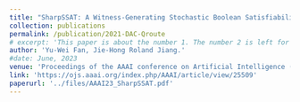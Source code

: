 ```yaml
---
title: "SharpSSAT: A Witness-Generating Stochastic Boolean Satisfiability Solver"
collection: publications
permalink: /publication/2021-DAC-Qroute
# excerpt: 'This paper is about the number 1. The number 2 is left for future work.'
author: 'Yu-Wei Fan, Jie-Hong Roland Jiang.'
#date: June, 2023
venue: 'Proceedings of the AAAI conference on Artificial Intelligence (AAAI), 2023'
link: 'https://ojs.aaai.org/index.php/AAAI/article/view/25509'
paperurl: '../files/AAAI23_SharpSSAT.pdf'
---
```

<!-- This paper is about the number 1. The number 2 is left for future work. -->

